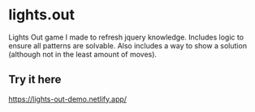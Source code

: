 # lights.out
Lights Out game I made to refresh jquery knowledge.  Includes logic to ensure all patterns are solvable.  Also includes a way to show a solution (although not in the least amount of moves).

## Try it here  
https://lights-out-demo.netlify.app/
